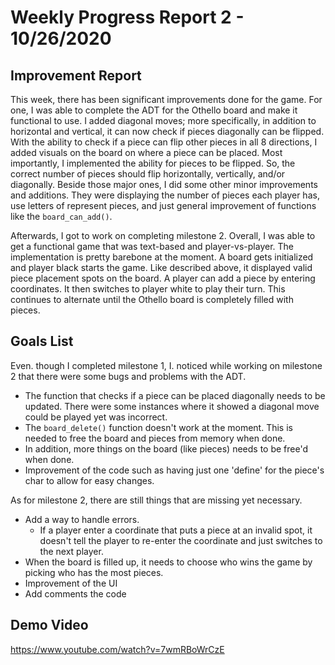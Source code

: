 # Weekly Progress Report 2 - 10/26/2020

## Improvement Report

This week, there has been significant improvements done for the game. For one, I was able to complete the ADT for the Othello board and make it functional to use. I added diagonal moves; more specifically, in addition to horizontal and vertical, it can now check if pieces diagonally can be flipped. With the ability to check if a piece can flip other pieces in all 8 directions, I added visuals on the board on where a piece can be placed. Most importantly, I implemented the ability for pieces to be flipped. So, the correct number of pieces should flip horizontally, vertically, and/or diagonally. Beside those major ones, I did some other minor improvements and additions. They were displaying the number of pieces each player has, use letters of represent pieces, and just general improvement of functions like the `board_can_add()`.

Afterwards, I got to work on completing milestone 2. Overall, I was able to get a functional game that was text-based and player-vs-player. The implementation is pretty barebone at the moment. A board gets initialized and player black starts the game. Like described above, it displayed valid piece placement spots on the board. A player can add a piece by entering coordinates. It then switches to player white to play their turn. This continues to alternate until the Othello board is completely filled with pieces. 

## Goals List

Even. though I completed milestone 1, I. noticed while working on milestone 2 that there were some bugs and problems with the ADT.
- The function that checks if a piece can be placed diagonally needs to be updated. There were some instances where it showed a diagonal move could be played yet was incorrect.
- The `board_delete()` function doesn't work at the moment. This is needed to free the board and pieces from memory when done.
- In addition, more things on the board (like pieces) needs to be free'd when done.
- Improvement of the code such as having just one 'define' for the piece's char to allow for easy changes.

As for milestone 2, there are still things that are missing yet necessary.
- Add a way to handle errors.
	- If a player enter a coordinate that puts a piece at an invalid spot, it doesn't tell the player to re-enter the coordinate and just switches to the next player.
- When the board is filled up, it needs to choose who wins the game by picking who has the most pieces.
- Improvement of the UI
- Add comments the code

## Demo Video

https://www.youtube.com/watch?v=7wmRBoWrCzE
